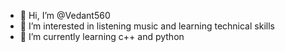 - 👋 Hi, I’m @Vedant560
- 👀 I’m interested in listening music and learning technical skills
- 🌱 I’m currently learning c++ and python



